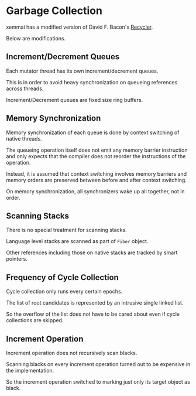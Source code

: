 # Garbage Collection

xemmai has a modified version of David F. Bacon's [Recycler](http://www.research.ibm.com/people/d/dfb/papers/Bacon03Pure.pdf).

Below are modifications.


## Increment/Decrement Queues

Each mutator thread has its own increment/decrement queues.

This is in order to avoid heavy synchronization on queueing references across threads.

Increment/Decrement queues are fixed size ring buffers.


## Memory Synchronization

Memory synchronization of each queue is done by context switching of native threads.

The queueing operation itself does not emit any memory barrier instruction and only expects that the compiler does not reorder the instructions of the operation.

Instead, it is assumed that context switching involves memory barriers and memory orders are preserved between before and after context switching.

On memory synchronization, all synchronizers wake up all together, not in order.


## Scanning Stacks

There is no special treatment for scanning stacks.

Language level stacks are scanned as part of `Fiber` object.

Other references including those on native stacks are tracked by smart pointers.


## Frequency of Cycle Collection

Cycle collection only runs every certain epochs.

The list of root candidates is represented by an intrusive single linked list.

So the overflow of the list does not have to be cared about even if cycle collections are skipped.


## Increment Operation

Increment operation does not recursively scan blacks.

Scanning blacks on every increment operation turned out to be expensive in the implementation.

So the increment operation switched to marking just only its target object as black.
